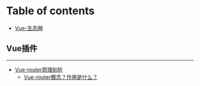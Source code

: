 # Table of contents

* [Vue-生态圈](README.md)

## Vue插件

---

* [Vue-router原理剖析](vuerouter-yuan-li-pou-xi/README.md)
  * [Vue-router概念？作用是什么？](vuerouter-yuan-li-pou-xi/vuerouter-gai-nian-zuo-yong-shi-shen-me.md)

